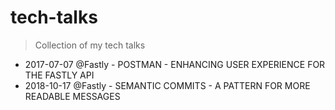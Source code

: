 # tech-talks

> Collection of my tech talks

- 2017-07-07 @Fastly - POSTMAN - ENHANCING USER EXPERIENCE FOR THE FASTLY API
- 2018-10-17 @Fastly - SEMANTIC COMMITS - A PATTERN FOR MORE READABLE MESSAGES
